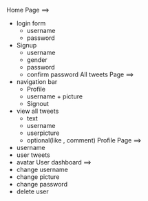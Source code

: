 Home Page ==>
  - login form
    - username
    - password
  - Signup
    - username
    - gender
    - password
    - confirm password
All tweets Page ==>
  - navigation bar
    - Profile
    - username + picture
    - Signout
  - view all tweets
    - text
    - username
    - userpicture
    - optional(like , comment)
Profile Page ==>
  - username
  - user tweets
  - avatar
User dashboard ==>
 - change username
 - change picture
 - change password
 - delete user

